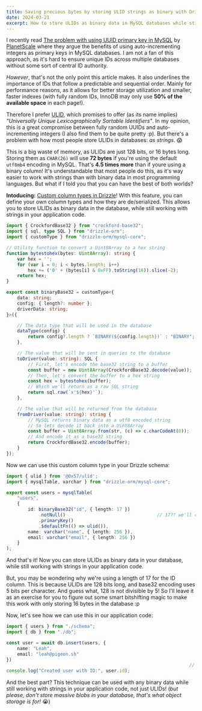 ```yaml
---
title: Saving precious bytes by storing ULID strings as binary with Drizzle
date: 2024-03-21
excerpt: How to store ULIDs as binary data in MySQL databases while still working with strings in your application code using Drizzle's custom column types.
---
```


I recently read [The problem with using UUID primary key in MySQL](https://planetscale.com/blog/the-problem-with-using-a-uuid-primary-key-in-mysql) by [PlanetScale](https://planetscale.com/) where they argue the benefits of using auto-incrementing integers as primary keys in MySQL databases. I am not a fan of this approach, as it's hard to ensure unique IDs across multiple databases without some sort of central ID authority.

*However*, that's not the only point this article makes. It also underlines the importance of IDs that follow a predictable and sequential order. Mainly for performance reasons, as it allows for better storage utilization and smaller, faster indexes (with fully random IDs, InnoDB may only use **50% of the available space** in each page!).

Therefore I prefer [ULID](https://github.com/ulid/spec), which promises to offer (as its name implies) *"Universally Unique Lexicographically Sortable Identifiers"*. In my opinion, this is a great compromise between fully random UUIDs and auto-incrementing integers (I also find them to be quite pretty :p). But there's a problem with how most people store ULIDs in databases: *as strings*. 😱

This is a big waste of memory, as ULIDs are just 128 bits, or 16 bytes long. Storing them as `CHAR(26)` will use **72 bytes** if you're using the default `utf8mb4` encoding in MySQL. That's **4.5 times more** than if youre using a binary column! It's understandable that most people do this, as it's way easier to work with strings than with binary data in most programming languages. But what if I told you that you can have the best of both worlds?

**Intoducing:** [Custom column types in Drizzle](https://orm.drizzle.team/docs/custom-types)! With this feature, you can define your own column types and how they are de/serialized. This allows you to store ULIDs as binary data in the database, while still working with strings in your application code.

```ts
import { CrockfordBase32 } from "crockford-base32";
import { sql, type SQL } from "drizzle-orm";
import { customType } from "drizzle-orm/mysql-core";

// Utility function to convert a Uint8Array to a hex string
function bytestohex(bytes: Uint8Array): string {
	var hex = '';
	for (var i = 0; i < bytes.length; i++)
		hex += ('0' + (bytes[i] & 0xFF).toString(16)).slice(-2);
	return hex;
}

export const binaryBase32 = customType<{
	data: string;
	config: { length?: number };
	driverData: string;
}>({

	// The data type that will be used in the database
	dataType(config) {
		return config?.length ? `BINARY(${config.length})` : "BINARY";
	},

	// The value that will be sent in queries to the database
	toDriver(value: string): SQL {
		// First, let's encode the base32 string to a buffer
		const buffer = new Uint8Array(CrockfordBase32.decode(value));
		// Then, let's convert the buffer to a hex string
		const hex = bytestohex(buffer);
		// Which we'll return as a raw SQL string
		return sql.raw(`x'${hex}'`);
	},

	// The value that will be returned from the database
	fromDriver(value: string): string {
		// MySQL returns binary data as a utf8 encoded string
		// So lets decode it back into a Uint8Array
		const buffer = Uint8Array.from(str, (c) => c.charCodeAt(0));
		// And encode it as a base32 string
		return CrockfordBase32.encode(buffer);
	}
});
```

Now we can use this custom column type in your Drizzle schema:

```ts
import { ulid } from '@0x57/ulid';
import { mysqlTable, varchar } from "drizzle-orm/mysql-core";

export const users = mysqlTable(
	"users",
	{
		id: binaryBase32("id", { length: 17 })
			.notNull()									// 17?? we'll come back to this...
			.primaryKey()
			.$defaultFn(() => ulid()),
		name: varchar("name", { length: 256 }),
		email: varchar("email", { length: 256 })
	}
);
```

And that's it! Now you can store ULIDs as binary data in your database, while still working with strings in your application code. 

But, you may be wondering why we're using a length of 17 for the ID column. This is because ULIDs are 128 bits long, and base32 encoding uses 5 bits per character. And guess what, 128 is not divisible by 5! So I'll leave it as an exercise for you to figure out some smart bitshifting magic to make this work with only storing 16 bytes in the database :p

Now, let's see how we can use this in our application code:

```ts
import { users } from "./schema";
import { db } from "./db";

const user = await db.insert(users, {
	name: "Leah",
	email: "leah@pigeon.sh"
})
																	// "01HSF4ESKKTVHKREJMEXDWYE5F"
console.log("Created user with ID:", user.id);
```

And the best part? This technique can be used with any binary data while still working with strings in your application code, not just ULIDs! (*but please, don't store massive blobs in your database, that's what object storage is for!* 😭)
